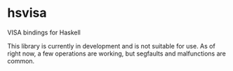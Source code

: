 hsvisa
======

VISA bindings for Haskell


This library is currently in development and is not suitable for use.
As of right now, a few operations are working, but segfaults and malfunctions are common.
